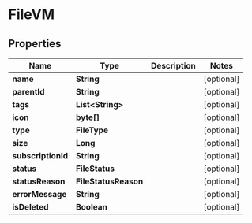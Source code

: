 

# FileVM


## Properties

| Name | Type | Description | Notes |
|------------ | ------------- | ------------- | -------------|
|**name** | **String** |  |  [optional] |
|**parentId** | **String** |  |  [optional] |
|**tags** | **List&lt;String&gt;** |  |  [optional] |
|**icon** | **byte[]** |  |  [optional] |
|**type** | **FileType** |  |  [optional] |
|**size** | **Long** |  |  [optional] |
|**subscriptionId** | **String** |  |  [optional] |
|**status** | **FileStatus** |  |  [optional] |
|**statusReason** | **FileStatusReason** |  |  [optional] |
|**errorMessage** | **String** |  |  [optional] |
|**isDeleted** | **Boolean** |  |  [optional] |



